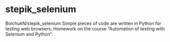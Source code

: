 # stepik_selenium
BoichukN/stepik_selenium
Simple pieces of code are written in Python for testing web browsers.
Homework on the course "Automation of testing with Selenium and Python".
